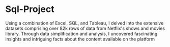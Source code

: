 # Sql-Project
Using a combination of Excel, SQL, and Tableau, I delved into the extensive datasets comprising over 82k rows of data from Netflix's shows and movies library. Through data simplification and analysis, I uncovered fascinating insights and intriguing facts about the content available on the platform
